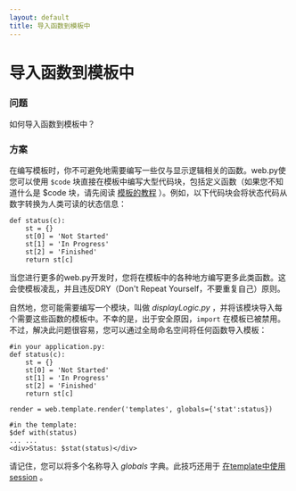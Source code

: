 ```yaml
---
layout: default
title: 导入函数到模板中
---
```


# 导入函数到模板中

### 问题

如何导入函数到模板中？

### 方案

在编写模板时，你不可避免地需要编写一些仅与显示逻辑相关的函数。web.py使您可以使用 `$code` 块直接在模板中编写大型代码块，包括定义函数（如果您不知道什么是 $code 块，请先阅读 [模板的教程](/docs/0.3/templetor)  ）。例如，以下代码块会将状态代码从数字转换为人类可读的状态信息：

    def status(c):
        st = {}
        st[0] = 'Not Started'
        st[1] = 'In Progress'
        st[2] = 'Finished'
        return st[c]

当您进行更多的web.py开发时，您将在模板中的各种地方编写更多此类函数。这会使模板凌乱，并且违反DRY（Don't Repeat Yourself，不要重复自己）原则。

自然地，您可能需要编写一个模块，叫做 _displayLogic.py_ ，并将该模块导入每个需要这些函数的模板中。不幸的是，出于安全原因，`import` 在模板已被禁用。不过，解决此问题很容易，您可以通过全局命名空间将任何函数导入模板：

    #in your application.py:
    def status(c):
        st = {}
        st[0] = 'Not Started'
        st[1] = 'In Progress'
        st[2] = 'Finished'
        return st[c]

    render = web.template.render('templates', globals={'stat':status})

    #in the template:
    $def with(status)
    ... ...
    <div>Status: $stat(status)</div>

请记住，您可以将多个名称导入 _globals_ 字典。此技巧还用于 [在template中使用session](session_in_template.zh-cn) 。
